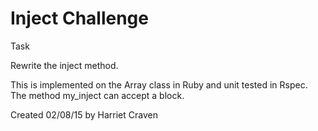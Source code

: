 Inject Challenge
================
Task

Rewrite the inject method.

This is implemented on the Array class in Ruby and unit tested in Rspec.
The method my_inject can accept a block.

Created 02/08/15 by Harriet Craven
